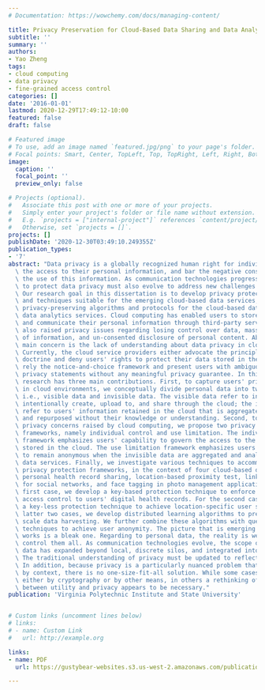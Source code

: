 ```yaml
---
# Documentation: https://wowchemy.com/docs/managing-content/

title: Privacy Preservation for Cloud-Based Data Sharing and Data Analytics
subtitle: ''
summary: ''
authors:
- Yao Zheng
tags:
- cloud computing
- data privacy
- fine-grained access control
categories: []
date: '2016-01-01'
lastmod: 2020-12-29T17:49:12-10:00
featured: false
draft: false

# Featured image
# To use, add an image named `featured.jpg/png` to your page's folder.
# Focal points: Smart, Center, TopLeft, Top, TopRight, Left, Right, BottomLeft, Bottom, BottomRight.
image:
  caption: ''
  focal_point: ''
  preview_only: false

# Projects (optional).
#   Associate this post with one or more of your projects.
#   Simply enter your project's folder or file name without extension.
#   E.g. `projects = ["internal-project"]` references `content/project/deep-learning/index.md`.
#   Otherwise, set `projects = []`.
projects: []
publishDate: '2020-12-30T03:49:10.249355Z'
publication_types:
- '7'
abstract: "Data privacy is a globally recognized human right for individuals to control\
  \ the access to their personal information, and bar the negative consequences from\
  \ the use of this information. As communication technologies progress, the means\
  \ to protect data privacy must also evolve to address new challenges come into view.\
  \ Our research goal in this dissertation is to develop privacy protection frameworks\
  \ and techniques suitable for the emerging cloud-based data services, in particular\
  \ privacy-preserving algorithms and protocols for the cloud-based data sharing and\
  \ data analytics services. Cloud computing has enabled users to store, process,\
  \ and communicate their personal information through third-party services. It has\
  \ also raised privacy issues regarding losing control over data, mass harvesting\
  \ of information, and un-consented disclosure of personal content. Above all, the\
  \ main concern is the lack of understanding about data privacy in cloud environments.\
  \ Currently, the cloud service providers either advocate the principle of third-party\
  \ doctrine and deny users' rights to protect their data stored in the cloud; or\
  \ rely the notice-and-choice framework and present users with ambiguous, incomprehensible\
  \ privacy statements without any meaningful privacy guarantee. In this regard, our\
  \ research has three main contributions. First, to capture users' privacy expectations\
  \ in cloud environments, we conceptually divide personal data into two categories,\
  \ i.e., visible data and invisible data. The visible data refer to information users\
  \ intentionally create, upload to, and share through the cloud; the invisible data\
  \ refer to users' information retained in the cloud that is aggregated, analyzed,\
  \ and repurposed without their knowledge or understanding. Second, to address users'\
  \ privacy concerns raised by cloud computing, we propose two privacy protection\
  \ frameworks, namely individual control and use limitation. The individual control\
  \ framework emphasizes users' capability to govern the access to the visible data\
  \ stored in the cloud. The use limitation framework emphasizes users' expectation\
  \ to remain anonymous when the invisible data are aggregated and analyzed by cloud-based\
  \ data services. Finally, we investigate various techniques to accommodate the new\
  \ privacy protection frameworks, in the context of four cloud-based data services:\
  \ personal health record sharing, location-based proximity test, link recommendation\
  \ for social networks, and face tagging in photo management applications. For the\
  \ first case, we develop a key-based protection technique to enforce fine-grained\
  \ access control to users' digital health records. For the second case, we develop\
  \ a key-less protection technique to achieve location-specific user selection. For\
  \ latter two cases, we develop distributed learning algorithms to prevent large\
  \ scale data harvesting. We further combine these algorithms with query regulation\
  \ techniques to achieve user anonymity. The picture that is emerging from the above\
  \ works is a bleak one. Regarding to personal data, the reality is we can no longer\
  \ control them all. As communication technologies evolve, the scope of personal\
  \ data has expanded beyond local, discrete silos, and integrated into the Internet.\
  \ The traditional understanding of privacy must be updated to reflect these changes.\
  \ In addition, because privacy is a particularly nuanced problem that is governed\
  \ by context, there is no one-size-fit-all solution. While some cases can be salvaged\
  \ either by cryptography or by other means, in others a rethinking of the trade-offs\
  \ between utility and privacy appears to be necessary."
publication: 'Virginia Polytechnic Institute and State University'


# Custom links (uncomment lines below)
# links:
# - name: Custom Link
#   url: http://example.org

links:
- name: PDF
  url: https://gustybear-websites.s3.us-west-2.amazonaws.com/publication-zheng-privacy-preservation-cloud-based-2016/Zheng+-+2016+-+Privacy+Preservation+for+Cloud-Based+Data+Sharing+.pdf

---
```


